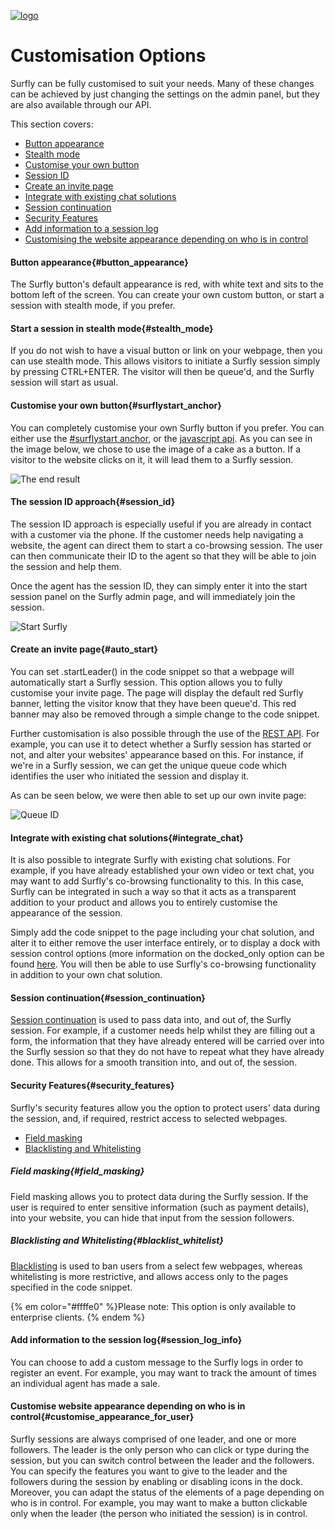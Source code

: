 <a href="https://www.surfly.com/">![logo](../images/logosmall.png)</a>
# Customisation Options
<a name="integration_options"></a>

Surfly can be fully customised to suit your needs. Many of these changes can be achieved by just changing the settings on the admin panel, but they are also available through our API. 

This section covers:
 - [Button appearance](<#button_appearance>)
 - [Stealth mode](<#stealth_mode>)
 - [Customise your own button](<#surflystart_anchor>)
 - [Session ID](<#session_id>)
 - [Create an invite page](<#auto_start>)
 - [Integrate with existing chat solutions](<#integrate_chat>)
 - [Session continuation](<#session_continuation>)
 - [Security Features](<#security_features>)
 - [Add information to a session log](<#session_log_info>)
 - [Customising the website appearance depending on who is in control](<#customise_appearance_for_user>)

<a name="button_appearance"></a>
#### Button appearance{#button_appearance}

The Surfly button's default appearance is red, with white text and sits to the bottom left of the screen. You can create your own custom button, or start a session with stealth mode, if you prefer.

<a name="stealth_mode"></a>
#### Start a session in stealth mode{#stealth_mode}

If you do not wish to have a visual button or link on your webpage, then you can use stealth mode. This allows visitors to initiate a Surfly session simply by pressing CTRL+ENTER.  The visitor will then be queue'd, and the Surfly session will start as usual.

<a name="surflystart_anchor"></a>
#### Customise your own button{#surflystart_anchor}

You can completely customise your own Surfly button if you prefer. You can either use the  [#surflystart anchor](../widget_options/widget_options.md/#anchor_start), or the [javascript api](../javascript_api.md). As you can see in the image below, we chose to use the image of a cake as a button. If a visitor to the website clicks on it, it will lead them to a Surfly session.

![The end result](https://raw.github.com/surfly/tutorial/master/screens/cake-button.png)

<a name="session_id"></a>
#### The session ID approach{#session_id}

The session ID approach is especially useful if you are already in contact with a customer via the phone. If the customer needs help navigating a website, the agent can direct them to start a co-browsing session. The user can then communicate their ID to the agent so that they will be able to join the session and help them.

Once the agent has the session ID, they can simply enter it into the start session panel on the Surfly admin page, and will immediately join the session.

![Start Surfly](https://raw.github.com/surfly/tutorial/master/screens/enter_session_id.png)

<a name="auto_start"></a>
#### Create an invite page{#auto_start}

You can set .startLeader() in the code snippet so that a webpage will automatically start a Surfly session. This option allows you to fully customise your invite page. The page will display the default red Surfly banner, letting the visitor know that they have been queue'd. This red banner may also be removed through a simple change to the code snippet. 

Further customisation is also possible through the use of the [REST API](https://www.surfly.com/cobrowsing-api/). For example, you can use it to detect whether a Surfly session has started or not, and alter your websites' appearance based on this. For instance, if we're in a Surfly session, we can get the unique queue code which identifies the user who initiated the session and display it.

As can be seen below, we were then able to set up our own invite page:

![Queue ID](https://raw.github.com/surfly/tutorial/master/screens/custom-lp.png)


<a name="integrate_chat"></a>
#### Integrate with existing chat solutions{#integrate_chat}

It is also possible to integrate Surfly with existing chat solutions. For example, if you have already established your own video or text chat, you may want to add Surfly's co-browsing functionality to this. In this case, Surfly can be integrated in such a way so that it acts as a transparent addition to your product and allows you to entirely customise the appearance of the session.

Simply add the code snippet to the page including your chat solution, and alter it to either remove the user interface entirely, or to display a dock with session control options (more information on the docked_only option can be found [here](../widget_options.md#chatbox-options). You will then be able to use Surfly's co-browsing functionality in addition to your own chat solution.


<a name="session_continuation"></a>
#### Session continuation{#session_continuation}

[Session continuation](../widget_options/widget_options.md#session_continuation) is used to pass data into, and out of, the Surfly session. For example, if a customer needs help whilst they are filling out a form, the information that they have already entered will be carried over into the Surfly session so that they do not have to repeat what they have already done. This allows for a smooth transition into, and out of, the session.


<a name="security_features"></a>
#### Security Features{#security_features}

Surfly's security features allow you the option to protect users' data during the session, and, if required, restrict access to selected webpages. 

 - [Field masking](<#field_masking>)
 - [Blacklisting and Whitelisting](<#blacklist_whitelist>)

<a name="field_masking"></a>
##### Field masking{#field_masking}

Field masking allows you to protect data during the Surfly session. If the user is required to enter sensitive information (such as payment details), into your website, you can hide that input from the session followers. 


<a name="blacklist_whitelist"></a>
##### Blacklisting and Whitelisting{#blacklist_whitelist}

[Blacklisting](../widget_options/widget_options.md#restrictions) is used to ban users from a select few webpages, whereas whitelisting is more restrictive, and allows access only to the pages specified in the code snippet.

{% em color="#ffffe0" %}Please note: 
This option is only available to enterprise clients.  {% endem %}


<a name="session_log_info"></a>
#### Add information to the session log{#session_log_info}

You can choose to add a custom message to the Surfly logs in order to register an event. For example, you may want to track the amount of times an individual agent has made a sale. 

<a name="customise_appearance_for_user"></a>
#### Customise website appearance depending on who is in control{#customise_appearance_for_user}

Surfly sessions are always comprised of one leader, and one or more followers. The leader is the only person who can click or type during the session, but you can switch control between the leader and the followers. You can specify the features you want to give to the leader and the followers during the session by enabling or disabling icons in the dock. Moreover, you can adapt the status of the elements of a page depending on who is in control. For example, you may want to make a button clickable only when the leader (the person who initiated the session) is in control.


 